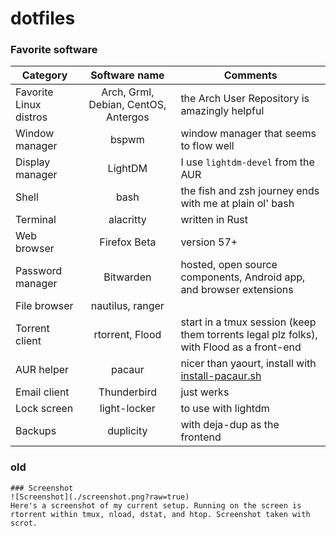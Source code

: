 # dotfiles

### Favorite software
Category | Software name | Comments
--- | :---: | ---
Favorite Linux distros | Arch, Grml, Debian, CentOS, Antergos | the Arch User Repository is amazingly helpful
Window manager | bspwm | window manager that seems to flow well
Display manager | LightDM | I use `lightdm-devel` from the AUR
Shell | bash | the fish and zsh journey ends with me at plain ol' bash
Terminal | alacritty | written in Rust
Web browser | Firefox Beta | version 57+
Password manager | Bitwarden | hosted, open source components, Android app, and browser extensions
File browser | nautilus, ranger
Torrent client | rtorrent, Flood | start in a tmux session (keep them torrents legal plz folks), with Flood as a front-end
AUR helper | pacaur | nicer than yaourt, install with [install-pacaur.sh](https://github.com/dbirks/scripts/blob/master/bash/install-pacaur.sh)
Email client | Thunderbird | just werks
Lock screen | light-locker | to use with lightdm
Backups | duplicity | with deja-dup as the frontend

### old

```
### Screenshot
![Screenshot](./screenshot.png?raw=true)
Here's a screenshot of my current setup. Running on the screen is rtorrent within tmux, nload, dstat, and htop. Screenshot taken with scrot.
```
